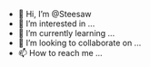 - 👋 Hi, I’m @Steesaw
- 👀 I’m interested in ...
- 🌱 I’m currently learning ...
- 💞️ I’m looking to collaborate on ...
- 📫 How to reach me ...

<!---
Steesaw/Steesaw is a ✨ special ✨ repository because its `README.md` (this file) appears on your GitHub profile.
You can click the Preview link to take a look at your changes.
--->
